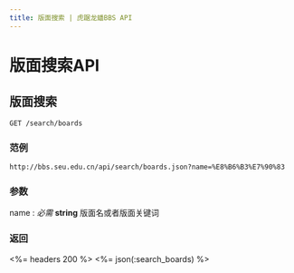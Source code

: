 ```yaml
---
title: 版面搜索 | 虎踞龙蟠BBS API
---
```


# 版面搜索API

## 版面搜索

    GET /search/boards

### 范例

    http://bbs.seu.edu.cn/api/search/boards.json?name=%E8%B6%B3%E7%90%83

### 参数

name
: _必需_ **string** 版面名或者版面关键词

### 返回

<%= headers 200 %>
<%= json(:search_boards) %>

